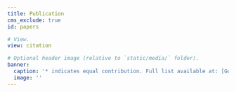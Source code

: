 ```yaml
---
title: Publication
cms_exclude: true
id: papers

# View.
view: citation

# Optional header image (relative to `static/media/` folder).
banner:
  caption: '* indicates equal contribution. Full list available at: [Google Scholar]{https://scholar.google.com/citations?user=APspKoIAAAAJ&hl=en}'
  image: ''
---
```

